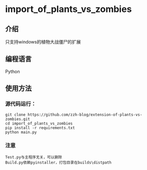 # import_of_plants_vs_zombies

## 介绍
只支持windows的植物大战僵尸的扩展

## 编程语言
Python

## 使用方法

### 源代码运行：
```
git clone https://github.com/zzh-blog/extension-of-plants-vs-zombies.git
cd import_of_plants_vs_zombies
pip install -r requirements.txt
python main.py
```
### 注意
    Test.py与主程序无关，可以删除
    Build.py依赖pyinstaller，打包目录在builds\distpath
